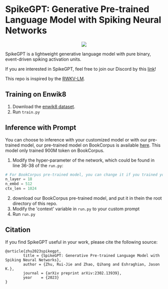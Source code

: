 # SpikeGPT: Generative Pre-trained Language Model with Spiking Neural Networks

<p align="center" float="center">
  <img src="https://github.com/ridgerchu/SpikeGPT/blob/master/static/spikegpt.png"/>
</p>

SpikeGPT is a lightweight generative language model with pure binary, event-driven spiking activation units.

If you are interested in SpikeGPT, feel free to join our Discord by this [link](https://discord.gg/gdUpuTJ6QZ)!

This repo is inspired by the [RWKV-LM](https://github.com/BlinkDL/RWKV-LM).

## Training on Enwik8

1. Download the [enwik8 dataset](https://data.deepai.org/enwik8.zip).
2. Run `train.py`

## Inference with Prompt

You can choose to inference with your customized model or with our pre-trained model, our pre-trained model on BookCorpus is available [here](https://huggingface.co/ridger/SpikeGPT-BookCorpus/blob/main/BookCorpus-SpikeGPT.pth). This model only trained 900M token on BookCorpus.

1. Modify the hyper-parameter of the network, which could be found in line 36-38 of the `run.py`:
```python
# For BookCorpus pre-trained model, you can change it if you trained your own model.
n_layer = 18
n_embd = 512
ctx_len = 1024
```
2. download our BookCorpus pre-trained model, and put it in thein the root directory of this repo.
3. Modify the  'context' variable in `run.py` to your custom prompt
4. Run `run.py`



## Citation


If you find SpikeGPT useful in your work, please cite the following source:

```
@article{zhu2023spikegpt,
        title = {SpikeGPT: Generative Pre-trained Language Model with Spiking Neural Networks},
        author = {Zhu, Rui-Jie and Zhao, Qihang and Eshraghian, Jason K.},
        journal = {arXiv preprint arXiv:2302.13939},
        year    = {2023}
}
```
